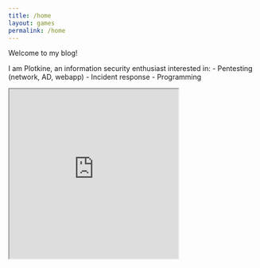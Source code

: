 ```yaml
---
title: /home
layout: games
permalink: /home
---
```


<p>Welcome to my blog!</p>

<p>I am Plotkine, an information security enthusiast interested in:
- Pentesting (network, AD, webapp)
- Incident response
- Programming</p>

<p><iframe src="https://editor.p5js.org/Plotkine/present/kmFef9ExW" width="340px" height="340px" frameBorder="1" title="gameOfLife"></iframe></p>
